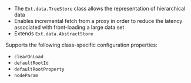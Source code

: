 <ul>
<li>The <code>Ext.data.TreeStore</code> class allows the representation of hierarchical data</li>
<li>Enables incremental fetch from a proxy in order to reduce the latency associated with front-loading a large data set</li>
<li>Extends <code>Ext.data.AbstractStore</code></li>
</ul>

<p>Supports the following class-specific configuration properties:</p>

<ul>
<li><code>clearOnLoad</code></li>
<li><code>defaultRootId</code></li>
<li><code>defaultRootProperty</code></li>
<li><code>nodeParam</code></li>
</ul>
